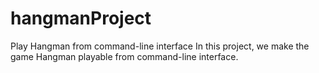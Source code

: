 # hangmanProject
Play Hangman from command-line interface
In this project, we make the game Hangman playable from command-line interface.
